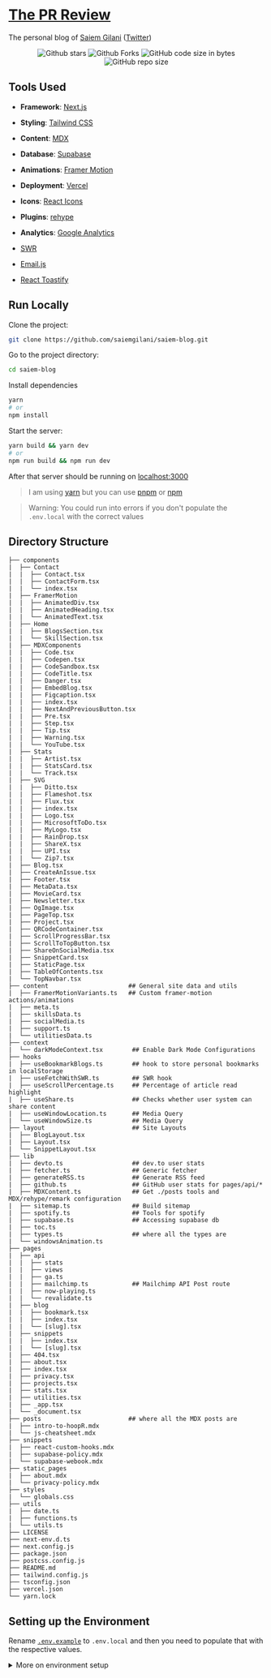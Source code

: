 # [The PR Review](https://saiemgilani.com)

The personal blog of [Saiem Gilani](https://github.com/saiemgilani) ([Twitter](https://twitter.com/saiemgilani))

<div align="center">


  ![Github stars](https://img.shields.io/github/stars/saiemgilani/saiem-blog?style=flat-square)
  ![Github Forks](https://img.shields.io/github/forks/saiemgilani/saiem-blog?style=flat-square)
  ![GitHub code size in bytes](https://img.shields.io/github/languages/code-size/saiemgilani/saiem-blog?style=flat-square)
  ![GitHub repo size](https://img.shields.io/github/repo-size/saiemgilani/saiem-blog?style=flat-square)

</div>

## Tools Used

* **Framework**: [Next.js](https://nextjs.org/)

* **Styling**: [Tailwind CSS](https://tailwindcss.com/)

* **Content**: [MDX](https://github.com/mdx-js/mdx)

* **Database**: [Supabase](https://supabase.com/)

* **Animations**: [Framer Motion](https://framer.com/motion)

* **Deployment**: [Vercel](https://vercel.com)

* **Icons**: [React Icons](https://react-icons.github.io/react-icons/)

* **Plugins**: [rehype](https://github.com/rehypejs/rehype)

* **Analytics**: [Google Analytics](https://analytics.google.com/analytics/web/)

* [SWR](https://swr.vercel.app/)

* [Email.js](https://www.emailjs.com/)

* [React Toastify](https://github.com/fkhadra/react-toastify)


## Run Locally

Clone the project:

```bash
git clone https://github.com/saiemgilani/saiem-blog.git
```

Go to the project directory:

```bash
cd saiem-blog
```

Install dependencies

```bash
yarn
# or
npm install
```

Start the server:

```bash
yarn build && yarn dev
# or
npm run build && npm run dev
```

After that server should be running on [localhost:3000](http://localhost:3000)

> I am using [yarn](https://yarnpkg.com/) but you can use [pnpm](https://pnpm.io/) or [npm](https://www.npmjs.com/)

> Warning: You could run into errors if you don't populate the `.env.local` with the correct values

## Directory Structure

```
├── components
|  ├── Contact
|  |  ├── Contact.tsx
|  |  ├── ContactForm.tsx
|  |  └── index.tsx
|  ├── FramerMotion
|  |  ├── AnimatedDiv.tsx
|  |  ├── AnimatedHeading.tsx
|  |  └── AnimatedText.tsx
|  ├── Home
|  |  ├── BlogsSection.tsx
|  |  └── SkillSection.tsx
|  ├── MDXComponents
|  |  ├── Code.tsx
|  |  ├── Codepen.tsx
|  |  ├── CodeSandbox.tsx
|  |  ├── CodeTitle.tsx
|  |  ├── Danger.tsx
|  |  ├── EmbedBlog.tsx
|  |  ├── Figcaption.tsx
|  |  ├── index.tsx
|  |  ├── NextAndPreviousButton.tsx
|  |  ├── Pre.tsx
|  |  ├── Step.tsx
|  |  ├── Tip.tsx
|  |  ├── Warning.tsx
|  |  └── YouTube.tsx
|  ├── Stats
|  |  ├── Artist.tsx
|  |  ├── StatsCard.tsx
|  |  └── Track.tsx
|  ├── SVG
|  |  ├── Ditto.tsx
|  |  ├── Flameshot.tsx
|  |  ├── Flux.tsx
|  |  ├── index.tsx
|  |  ├── Logo.tsx
|  |  ├── MicrosoftToDo.tsx
|  |  ├── MyLogo.tsx
|  |  ├── RainDrop.tsx
|  |  ├── ShareX.tsx
|  |  ├── UPI.tsx
|  |  └── Zip7.tsx
|  ├── Blog.tsx
|  ├── CreateAnIssue.tsx
|  ├── Footer.tsx
|  ├── MetaData.tsx
|  ├── MovieCard.tsx
|  ├── Newsletter.tsx
|  ├── OgImage.tsx
|  ├── PageTop.tsx
|  ├── Project.tsx
|  ├── QRCodeContainer.tsx
|  ├── ScrollProgressBar.tsx
|  ├── ScrollToTopButton.tsx
|  ├── ShareOnSocialMedia.tsx
|  ├── SnippetCard.tsx
|  ├── StaticPage.tsx
|  ├── TableOfContents.tsx
|  └── TopNavbar.tsx
├── content                      ## General site data and utils
|  ├── FramerMotionVariants.ts   ## Custom framer-motion actions/animations
|  ├── meta.ts
|  ├── skillsData.ts
|  ├── socialMedia.ts
|  ├── support.ts
|  └── utilitiesData.ts
├── context
|  └── darkModeContext.tsx        ## Enable Dark Mode Configurations
├── hooks
|  ├── useBookmarkBlogs.ts        ## hook to store personal bookmarks in localStorage
|  ├── useFetchWithSWR.ts         ## SWR hook
|  ├── useScrollPercentage.ts     ## Percentage of article read highlight
|  ├── useShare.ts                ## Checks whether user system can share content
|  ├── useWindowLocation.ts       ## Media Query
|  └── useWindowSize.ts           ## Media Query
├── layout                        ## Site Layouts
|  ├── BlogLayout.tsx
|  ├── Layout.tsx
|  └── SnippetLayout.tsx
├── lib
|  ├── devto.ts                   ## dev.to user stats
|  ├── fetcher.ts                 ## Generic fetcher
|  ├── generateRSS.ts             ## Generate RSS feed
|  ├── github.ts                  ## GitHub user stats for pages/api/*
|  ├── MDXContent.ts              ## Get ./posts tools and MDX/rehype/remark configuration
|  ├── sitemap.ts                 ## Build sitemap
|  ├── spotify.ts                 ## Tools for spotify
|  ├── supabase.ts                ## Accessing supabase db
|  ├── toc.ts
|  ├── types.ts                   ## where all the types are
|  └── windowsAnimation.ts
├── pages
|  ├── api
|  |  ├── stats
|  |  ├── views
|  |  ├── ga.ts
|  |  ├── mailchimp.ts            ## Mailchimp API Post route
|  |  ├── now-playing.ts
|  |  └── revalidate.ts
|  ├── blog
|  |  ├── bookmark.tsx
|  |  ├── index.tsx
|  |  └── [slug].tsx
|  ├── snippets
|  |  ├── index.tsx
|  |  └── [slug].tsx
|  ├── 404.tsx
|  ├── about.tsx
|  ├── index.tsx
|  ├── privacy.tsx
|  ├── projects.tsx
|  ├── stats.tsx
|  ├── utilities.tsx
|  ├── _app.tsx
|  └── _document.tsx
├── posts                        ## where all the MDX posts are
|  ├── intro-to-hoopR.mdx
|  └── js-cheatsheet.mdx
├── snippets
|  ├── react-custom-hooks.mdx
|  ├── supabase-policy.mdx
|  └── supabase-webook.mdx
├── static_pages
|  ├── about.mdx
|  └── privacy-policy.mdx
├── styles
|  └── globals.css
├── utils
|  ├── date.ts
|  ├── functions.ts
|  └── utils.ts
├── LICENSE
├── next-env.d.ts
├── next.config.js
├── package.json
├── postcss.config.js
├── README.md
├── tailwind.config.js
├── tsconfig.json
├── vercel.json
└── yarn.lock
```


## Setting up the Environment

Rename [`.env.example`](/.env.example) to `.env.local` and then you need to populate that with the respective values.

<details><summary>  More on environment setup </summary>

* `NEXT_PUBLIC_YOUR_SERVICE_ID`: Go to the [Admin Panel](https://dashboard.emailjs.com/admin) of [emailjs.com](https://emailjs.com). If you haven't already added a service then Click on the **Add Service** Button as shown in the image

    ![](https://i.imgur.com/bK5wzkD.png)

    Then choose any method you want I am using **Gmail**

    ![](https://i.imgur.com/zTrFCNJ.png)

    * Then first click on the **Connect Account and log** in with your Gmail account that you want to use to get the emails from.

    * In the second step click on **Create Service** and then copy the **Service ID** and add this ID to `NEXT_PUBLIC_YOUR_SERVICE_ID` in `.env.local`


    ![](https://i.imgur.com/c8ZkUf5.png)

* `NEXT_PUBLIC_YOUR_TEMPLATE_ID`: To get the Template ID visit the [Email Templates](https://dashboard.emailjs.com/admin/templates) section and click on **Create New Template**.

    ![](https://i.imgur.com/TQLrQuz.png)

    And then you will see a window where you can edit your email template after you are satisfied with your template then click on the Save button in the top right corner.

    ![](https://i.imgur.com/98adqhN.png)

    After that you will have your Template ID as shown in the image below:

    ![](https://i.imgur.com/pcqKu3f.png)

* `NEXT_PUBLIC_YOUR_USER_ID`: To get your User ID, Go to [Account](https://dashboard.emailjs.com/admin/account) and then you will be able to see it:

    ![](https://i.imgur.com/oU3tBiY.png)

* `NEXT_PUBLIC_BLOGS_API`: I am using [Dev.to API](https://developers.forem.com/api) to fetch all the blog stats. You can get this API at the bottom of the [Extensions](https://dev.to/settings/extensions) section.

    ![](https://i.imgur.com/zh7V0ZB.png)

* `NEXT_PUBLIC_GA_MEASUREMENT_ID`: You can follow this [guide](https://support.google.com/analytics/answer/9539598?hl=en) to get your Google Analytics ID and then you will be able to use Google Analytics in this project.

* [**Google Analytics Data API**](https://developers.google.com/analytics/devguides/reporting/data/v1): I am using this API to get the analytics of this website so that I can show how many user visit this site in the last 7 days. In this you will need the value of the following properties:

    * `GA_PROPERTY_ID`

    * `GA_CLIENT_EMAIL`

    * `GA_PRIVATE_KEY`

* [**Supabase Integration**](https://supabase.com/): I am using Supabase with ISR to store all my projects and certificates for now. It provides an API that helps you to access the data. To access that data you need two things:

  * `SUPABASE_URL`: Database URL.
  * `SUPABASE_KEY`: It is safe to be used in a browser context.

  **Steps-**

  * To get these go to [Supabase](https://app.supabase.com/sign-in) and log in with your account.

  * Click on **New Project** and fill all the fields.

  * Click on **Create New Project**.

  * Go to the [Settings](https://app.supabase.com/project/_/settings/general) page in the Dashboard.

  * Click **API** in the sidebar.

  * Find your API **URL** and **anon** key on this page.

  * Now you can [Create table](https://app.supabase.com/project/_/editor) and start using it.

    But before you use this there was one issue I had when I was using this it was returning the empty array ([]). It was because of project policies. By default, no-one has access to the data. To fix that you can do the following:

  * Go to [Policies](https://app.supabase.com/project/_/auth/policies).

  * Select your Project.

  * Click on **New Policy**.

    ![](https://i.imgur.com/RsGd8oW.png)

  * You will be presented with two options. You can choose either one. I chose the 1st option:

    ![](https://i.imgur.com/QDAePUQ.png)

  * After that, you will have four options as shown in the following image. You can choose according to your need. I only need the read access so I went with 1st option.

    ![](https://i.imgur.com/h1hSivF.png)

  * Click on **Use this template**.

  * Click on **Review**.

  * Click on **Save Policy**

    After that, you will be able to access the data using [@supabase/supabase-js](https://www.npmjs.com/package/@supabase/supabase-js). Install it and you just set up your project with Supabase.

* `REVALIDATE_SECRET`: As I am using [Supabase](https://supabase.com/), It has a feature called [webhooks](https://supabase.com/docs/guides/database/webhooks) which allow you to send real-time data from your database to another system whenever a table event occurs. So I am using it to revalidate my `projects` and `certificates` page. For that I am providing a custom secret value to verify that request is coming from authenticated source. Let's create webhook:
  * Go to [webhooks](https://app.supabase.com/project/_/database/hooks) page.
  * Click on **Create a new hook**
  * Enter the name of the function hook (example: `update_projects`)

    ![](https://i.imgur.com/QAYIkKZ.png)

  * Choose your table from the dropdown list

    ![](https://i.imgur.com/Hspecbe.png)

  * Select events which will trigger this function hook

    ![](https://i.imgur.com/OYq1qcg.png)

  * Now Choose POST method and enter the revalidate URL (request will be sent to this URL)

    ![](https://i.imgur.com/9gVJ0pO.png)

  *  Then add two HTTP Params `secret` and `revalidateUrl`

    ![](https://i.imgur.com/Mw1Ia0o.png)

  * Now add this secret to your `env.local` and it will update the page when you made some changes to your supabase database.
  * `pages/api/revalidate.ts` is using `revalidateUrl` to update the page with new data.

</details>